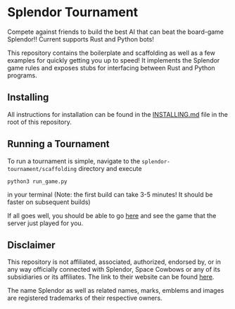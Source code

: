 # Splendor Tournament
Compete against friends to build the best AI that can beat the board-game Splendor!! Current supports Rust and Python bots!

This repository contains the boilerplate and scaffolding as well as a few examples for quickly getting you up to speed! It implements the Splendor game rules and exposes stubs for interfacing between Rust and Python programs.

## Installing 

All instructions for installation can be found in the [INSTALLING.md](./INSTALLING.md) file
in the root of this repository.

## Running a Tournament 

To run a tournament is simple, navigate to the `splendor-tournament/scaffolding` directory and execute 

```
python3 run_game.py
```

in your terminal
(Note: the first build can take 3-5 minutes! It should be faster on subsequent builds) 

If all goes well, you should be able to go [here](http://localhost:3030/splendor/splendor_4pl.html) and see the game that the server just played for you.

## Disclaimer

This repository is not affiliated, associated, authorized, endorsed by, or in any way officially connected with Splendor, Space Cowbows or any of its subsidiaries or its affiliates. The link to their website can be found [here](https://www.spacecowboys.fr/splendor-en).

The name Splendor as well as related names, marks, emblems and images are registered trademarks of their respective owners.
